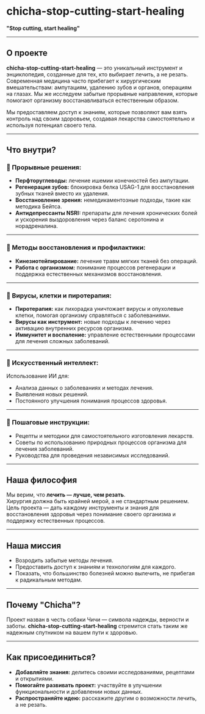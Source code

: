 # chicha-stop-cutting-start-healing
  
**"Stop cutting, start healing"**  

---

## О проекте  
**chicha-stop-cutting-start-healing** — это уникальный инструмент и энциклопедия, созданные для тех, кто выбирает лечить, а не резать.  
Современная медицина часто прибегает к хирургическим вмешательствам: ампутациям, удалению зубов и органов, операциям на глазах. Мы же исследуем забытые прорывные направления, которые помогают организму восстанавливаться естественным образом.  

Мы предоставляем доступ к знаниям, которые позволяют вам взять контроль над своим здоровьем, создавая лекарства самостоятельно и используя потенциал своего тела.  

---

## Что внутри?  

### 🔬 Прорывные решения:  
- **Перфторуглеводы:** лечение ишемии конечностей без ампутации.  
- **Регенерация зубов:** блокировка белка USAG-1 для восстановления зубных тканей вместо их удаления.  
- **Восстановление зрения:** немедикаментозные подходы, такие как методика Бейтса.  
- **Антидепрессанты NSRI:** препараты для лечения хронических болей и ускорения выздоровления через баланс серотонина и норадреналина.  

---

### 🔧 Методы восстановления и профилактики:  
- **Кинезиотейпирование:** лечение травм мягких тканей без операций.  
- **Работа с организмом:** понимание процессов регенерации и поддержка естественных механизмов восстановления.  

---

### 🦠 Вирусы, клетки и пиротерапия:  
- **Пиротерапия:** как лихорадка уничтожает вирусы и опухолевые клетки, помогая организму справляться с заболеваниями.  
- **Вирусы как инструмент:** новые подходы к лечению через активацию внутренних ресурсов организма.  
- **Иммунитет и воспаление:** управление естественными процессами для лечения сложных заболеваний.  

---

### 🧠 Искусственный интеллект:  
Использование ИИ для:  
- Анализа данных о заболеваниях и методах лечения.  
- Выявления новых решений.  
- Постоянного улучшения понимания процессов здоровья.  

---

### 📜 Пошаговые инструкции:  
- Рецепты и методики для самостоятельного изготовления лекарств.  
- Советы по использованию природных процессов организма для лечения заболеваний.  
- Руководства для проведения независимых исследований.  

---

## Наша философия  
Мы верим, что **лечить — лучше, чем резать**.  
Хирургия должна быть крайней мерой, а не стандартным решением. Цель проекта — дать каждому инструменты и знания для восстановления здоровья через понимание своего организма и поддержку естественных процессов.  

---

## Наша миссия  
- Возродить забытые методы лечения.  
- Предоставить доступ к знаниям и технологиям для каждого.  
- Показать, что большинство болезней можно вылечить, не прибегая к радикальным методам.  

---

## Почему "Chicha"?  
Проект назван в честь собаки Чичи — символа надежды, верности и заботы. **chicha-stop-cutting-start-healing** стремится стать таким же надежным спутником на вашем пути к здоровью.  

---

## Как присоединиться?  
- **Добавляйте знания:** делитесь своими исследованиями, рецептами и открытиями.  
- **Помогайте развивать проект:** участвуйте в улучшении функциональности и добавлении новых данных.  
- **Распространяйте идею:** расскажите другим о возможности лечить, а не резать.  
